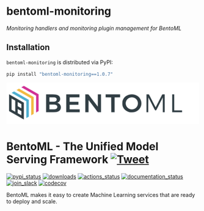 <!-- Bootstrap using cookiecutter with templates tools/gen_python_packages -->
<!-- Feel free to edit and add additional information here. -->

# bentoml-monitoring

_Monitoring handlers and monitoring plugin management for BentoML_

## Installation

`bentoml-monitoring` is distributed via PyPI:

```bash
pip install "bentoml-monitoring==1.0.7"
```

[<img src="https://raw.githubusercontent.com/bentoml/BentoML/main/docs/source/_static/img/bentoml-readme-header.jpeg" width="600px" margin-left="-5px">](https://github.com/bentoml/BentoML)
<br>

# BentoML - The Unified Model Serving Framework [![Tweet](https://img.shields.io/twitter/url/http/shields.io.svg?style=social)](https://twitter.com/intent/tweet?text=BentoML:%20The%20Unified%20Model%20Serving%20Framework%20&url=https://github.com/bentoml&via=bentomlai&hashtags=mlops,bentoml)

[![pypi_status](https://img.shields.io/pypi/v/bentoml.svg)](https://pypi.org/project/BentoML)
[![downloads](https://pepy.tech/badge/bentoml)](https://pepy.tech/project/bentoml)
[![actions_status](https://github.com/bentoml/bentoml/workflows/CI/badge.svg)](https://github.com/bentoml/bentoml/actions)
[![documentation_status](https://readthedocs.org/projects/bentoml/badge/?version=latest)](https://docs.bentoml.org/)
[![join_slack](https://badgen.net/badge/Join/BentoML%20Slack/cyan?icon=slack)](https://join.slack.bentoml.org)
[![codecov](https://codecov.io/gh/bentoml/BentoML/branch/main/graph/badge.svg?token=GMzgXdpE5b)](https://codecov.io/gh/bentoml/BentoML)

BentoML makes it easy to create Machine Learning services that are ready to deploy and scale.
